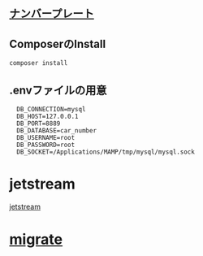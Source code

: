 ## [ナンバープレート](https://www.airia.or.jp/info/number/01.html)

## ComposerのInstall

``` composer install ```

## .envファイルの用意

``` 
  DB_CONNECTION=mysql
  DB_HOST=127.0.0.1
  DB_PORT=8889
  DB_DATABASE=car_number
  DB_USERNAME=root
  DB_PASSWORD=root
  DB_SOCKET=/Applications/MAMP/tmp/mysql/mysql.sock
```

# jetstream

[jetstream](https://qiita.com/manbolila/items/498aae00f3574c72f031)

# [migrate](https://qiita.com/manbolila/items/c19735438affefbfbe69)